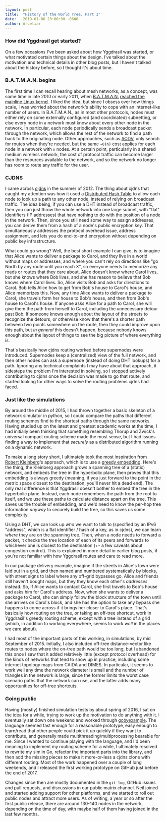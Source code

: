 ```yaml
---
layout: post
title:  "History of the World Tree, Part I"
date:   2019-01-08 23:00:00 -0600
author: Arceliar
---
```


### How did Yggdrasil get started?

On a few occasions I've been asked about how Yggdrasil was started, or what motivated certain things about the design.
I've talked about the motivation and technical details in other blog posts, but I haven't talked about the history before, so I thought it's about time.

### B.A.T.M.A.N. begins

The first time I can recall hearing about mesh networks, as a concept, was some time in late 2010 or early 2011, when [B.A.T.M.A.N.](https://www.open-mesh.org) [reached the mainline Linux kernel](https://kernelnewbies.org/Linux_2_6_38#B.A.T.M.A.N._mesh_protocol).
I liked the idea, but since I obsess over how things scale, I was worried about the network's ability to cope with an internet-like number of users.
In B.A.T.M.A.N., as in most other protocols, nodes must either rely on some externally configured (and coordinated) subnetting, or else every node in a network must know about every other node in the network.
In particular, each node periodically sends a broadcast packet through the network, which allows the rest of the network to find a path back to the originating node.
Other approaches, such as [AODV](https://en.wikipedia.org/wiki/Ad_hoc_On-Demand_Distance_Vector_Routing), only search for routes when they're needed, but the same `~O(n)` cost applies for each node in a network with `n` nodes.
At a certain point, particularly in a shared medium wireless network, the cost of protocol traffic can become larger than the resources available to the network, and so the network no longer has room to route any traffic for the user.

### CJDNS

I came across [cjdns](https://github.com/cjdelisle/cjdns) in the summer of 2012.
The thing about cjdns that caught my attention was how it used a [Distributed Hash Table](https://en.wikipedia.org/wiki/Distributed_hash_table) to allow each node to look up a path to any other node, instead of relying on broadcast traffic.
The idea being, if you can use a DHT instead of broadcast traffic, then you can just throw the whole network into one large subnet, with "flat" identifiers (IP addresses) that have nothing to do with the position of a node in the network.
Then, since you still need some way to assign addresses, you can derive them from a hash of a node's public encryption key.
That simultaneously addresses the protocol overhead issue, address assignment, and lets you do end-to-end encryption without depending on public key infrastructure.

What could go wrong?
Well, the best short example I can give, is to imagine that Alice wants to deliver a package to Carol, and they live in a world without maps or addresses, and where you can't rely on directions like "go North by any route until you reach X", so everyone needs to memorize any roads or routes that they care about.
Alice doesn't know where Carol lives, but she knows where Bob lives, and she has reason to believe that Bob knows where Carol lives.
So, Alice visits Bob and asks for directions to Carol.
Bob tells Alice how to get from Bob's house to Carol's house, and Alice memorizes this.
Now, any time Alice wants to deliver a package to Carol, she travels form her house to Bob's house, and then from Bob's house to Carol's house.
If anyone asks Alice for a path to Carol, she will give them the path from herself to Carol, including the unnecessary detour past Bob.
If someone knows enough about the layout of the streets to recognize the detours, or otherwise know that there's a shorter path between two points somewhere on the route, then they could improve upon this path, but *in general* this doesn't happen, because nobody knows enough about the layout of things to see the big picture of where everything is.

That's basically how cjdns routing worked before supernodes were introduced.
Supernodes keep a (centralized) view of the full network, and then other nodes can ask a supernode (instead of doing DHT lookups) for a path.
Ignoring any technical complaints I may have about that approach, it sidesteps the problem I'm interested in solving, so I stopped actively contributing to cjdns once the decision was made to go that route, and started looking for other ways to solve the routing problems cjdns had faced.

### Just like the simulations

By around the middle of 2015, I had thrown together a basic skeleton of a network simulator in python, so I could compare the paths that different routing schemes find to the shortest paths through the same networks.
Having studied up on the latest and greatest academic works at the time, I had initially been thinking that something resembling Thorup and Zwick's universal compact routing scheme made the most sense, but I had issues finding a way to implement that *securely* as a distributed algorithm running on a dynamic network.

To make a long story short, I ultimately took the most inspiration from [Robert Kleinberg](https://en.wikipedia.org/wiki/Robert_Kleinberg)'s approach, which is to use a [greedy embedding](https://en.wikipedia.org/wiki/Greedy_embedding#Hyperbolic_and_succinct_embeddings).
Here's the thing, the Kleinberg approach grows a spanning tree of a (static) network, and embeds the tree in the hyperbolic plane, then proves that this embedding is always greedy (meaning, if you just forward to the point in the metric space closest to the destination, you'll never hit a dead end).
The only real difference is that Yggdrasil doesn't bother to embed the tree in the hyperbolic plane.
Instead, each node remembers the path from the root to itself, and we use these paths to calculate distance apart on the tree.
This saves us the trouble of embedding, and we'd need to know the per-hop tree information *anyway* to securely build the tree, so this saves us some complexity.

Using a DHT, we can look up *who* we want to talk to (specified by an IPv6 "address", which is a flat identifier / hash of a key, as in cjdns), we can learn *where* they are on the spanning tree.
Then, when a node needs to forward a packet, it checks the tree location of each of its peers and forwards to whichever one is closest to the destination (+- a few caveats about congestion control).
This is explained in more detail in earlier blog posts, if you're not familiar with how Yggdrasil routes and care to read more.

In our package delivery example, imagine if the streets in Alice's town were laid out in a grid, and then named and numbered systematically by blocks, with street signs to label where any off-grid bypasses go.
Alice and friends still haven't bought maps, but they they know each other's *addresses* instead.
So, if Alice wants to contact Carol, she first travels to Bob's house and asks him for Carol's address.
Now, when she wants to deliver a package to Carol, she can simply follow the block structure of the town until she arrives on Carol's block, and she has the option to take any bypass she happens to come across if it brings her closer to Carol's place.
That's basically how routing on the tree, or taking an off-tree shortcut, work in Yggdrasil's greedy routing scheme, except with a tree instead of a grid (which, in addition to working everywhere, seems to work *well* in the places we care about).

I had most of the important parts of this working, in simulations, by mid September of 2015.
Initially, I also included off-tree distance-vector like routes to nodes where the on-tree path would be too long, but I abandoned this once I saw that it added relatively little (except protocol overhead) for the kinds of networks that tend to show up in practice, including some internet topology maps from CAIDA and DIMES.
In particular, it seems to work well any time the network diameter is small and the number of triangles in the network is large, since the former limits the worst case scenario paths that the network can use, and the latter adds many opportunities for off-tree shortcuts.

### Going public

Having (mostly) finished simulation tests by about spring of 2016, I sat on the idea for a while, trying to work up the motivation to do anything with it.
I eventually sat down one weekend and worked through [gobyexample](https://gobyexample.com/).
The language seemed fast enough for a reasonable prototype, easy enough to learn/read that other people could pick it up quickly if they want to contribute, and generally made multithreading/multiprocessing bearable for me.
Since I wanted to continue playing with the language, and I'd been meaning to implement my routing scheme for a while, I ultimately resolved to rewrite my sim in Go, refactor the important parts into the library, and then add the missing pieces to make it more-or-less a cjdns clone with different routing.
Most of the work happened over a couple of long weekends, and I released the first working prototype on GitHub just before the end of 2017.

Changes since then are mostly documented in the `git log`, GitHub issues and pull requests, and discussions in our public matrix channel.
Neil joined and started adding support for other platforms, and we started to roll out public nodes and attract more users.
As of writing, a year or so after the first public release, there are around 130-140 nodes in the network, depending on the time of day, with maybe half of them having joined in the last few months.
